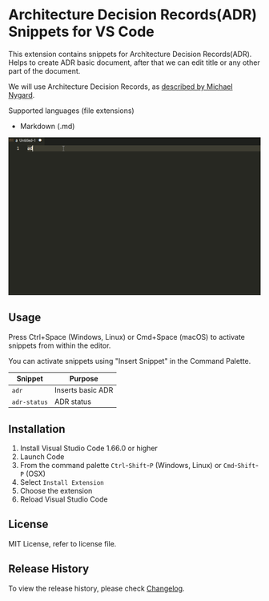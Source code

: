 # Architecture Decision Records(ADR) Snippets for VS Code

 This extension contains snippets for Architecture Decision Records(ADR).
 Helps to create ADR basic document, after that we can edit title or any other part of the document.

 We will use Architecture Decision Records, as [described by Michael Nygard](http://thinkrelevance.com/blog/2011/11/15/documenting-architecture-decisions).

 Supported languages (file extensions)

 * Markdown (.md)

![Extension Usage](https://raw.githubusercontent.com/rupeshs/adr-snippets/main/images/adr-snippets-usage.gif)

## Usage

Press Ctrl+Space (Windows, Linux) or Cmd+Space (macOS) to activate snippets from within the editor.

You can activate snippets using "Insert Snippet" in the Command Palette.


| Snippet                      |  Purpose                                                             |
| ---------------------------- | -------------------------------------------------------------------- |
| `adr`                        | Inserts basic ADR                                                    |
| `adr-status`                 | ADR status                                                           |

## Installation

1. Install Visual Studio Code 1.66.0 or higher
1. Launch Code
1. From the command palette `Ctrl`-`Shift`-`P` (Windows, Linux) or `Cmd`-`Shift`-`P` (OSX)
1. Select `Install Extension`
1. Choose the extension
1. Reload Visual Studio Code


## License

MIT License, refer to license file.
## Release History

To view the release history, please check [Changelog](https://github.com/rupeshs/adr-snippets/blob/main/CHANGELOG.md).



